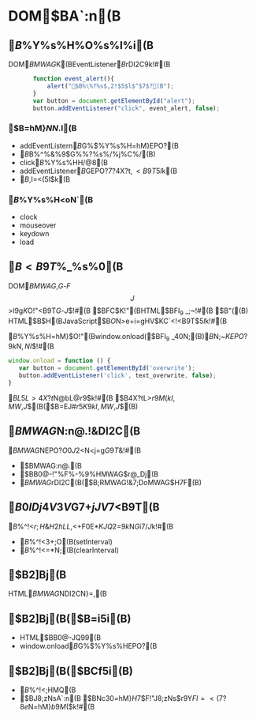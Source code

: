 # DOM$BA`:n(B
## $B%$%Y%s%H%O%s%I%i(B
DOM$BMWAG$K(BEventListener$B$rDI2C$9$k!#(B
```javascript
       function event_alert(){
           alert("$B%\%?%s$,2!$5$l$^$7$?(B");
       }
       var button = document.getElementById("alert");
       button.addEventListener("click", event_alert, false);
```

### $B=hM}$NN.$l(B
* addEventListern$B$G%$%Y%s%H=hM}EPO?(B
* $B%f!<%6!<A`:n(B($B%^%&%9$G%\%?%s%/%j%C%/(B)
* click$B%$%Y%s%HH/@8(B
* addEventListener$B$GEPO?$7$?4X?t$,<B9T$5$l$k(B
* $B%"%i!<%H$,I=<($5$l$k(B

### $B%$%Y%s%H<oN`(B
* clock
* mouseover
* keydown
* load

## $B<B9T%?%$%_%s%0(B
DOM$BMWAG$,$G$-$F$$$J$$>l9g$K$O!"<B9T$G$-$J$$!#(B
$BFC$K!"(BHTML$BFI$_9~$_;~!#(B
$B"((B) HTML$B$H(BJavaScript$B$O%3!<%I$N>e$+$i=gHV$KC`<!<B9T$5$l$k!#(B

$B%$%Y%s%H=hM}$O!"(Bwindow.onload($BFI$_9~$_40N;(B)$B$N;~$KEPO?$9$k$N$,NI$$!#(B
```javascript
window.onload = function () {
   var button = document.getElementById('overwrite');
   button.addEventListener('click', text_overwrite, false);
}
```
$BL5L>4X?t$N@bL@$r$9$k!#(B
$B4X?tL>$r9M$($kI,MW$,$J$$(B($B=EJ#$r5$$K$9$kI,MW$,$J$$(B)

## $BMWAG$N:n@.!&DI2C(B
$BMWAG$NEPO?$O0J2<$N<j=g$G9T$&!#(B
* $BMWAG:n@.(B
* $BB0@-!"%F%-%9%HMWAG$r@_Dj(B
* $BMWAG$rDI2C(B($B;RMWAG!&7;DoMWAG$H$7$F(B)

## $B0lDj4V3V$G7+$jJV$7<B9T(B
$B%?%$%^!<$r;H$&$H2hLL$,<+F0E*$KJQ2=$9$k$N$G%W%m%0%i%`$i$7$/$J$k!#(B
* $B%?%$%^!<3+;O(B(setInterval)
* $B%?%$%^!<=*N;(B(clearInterval)

## $B2]Bj(B
HTML$BMWAG$NDI2CN}=,(B

## $B2]Bj(B($B=i5i(B)
* HTML$BB0@-JQ99(B
* window.onload$B$G%$%Y%s%HEPO?(B

## $B2]Bj(B($BCf5i(B)
* $B%?%$%^!<;HMQ(B
* $BJ8;zNsA`:n(B
$BNc30=hM}$H$7$F!"J8;zNs$r$9$Y$FI=<($7$?8e$N=hM}$b9M$($k!#(B

